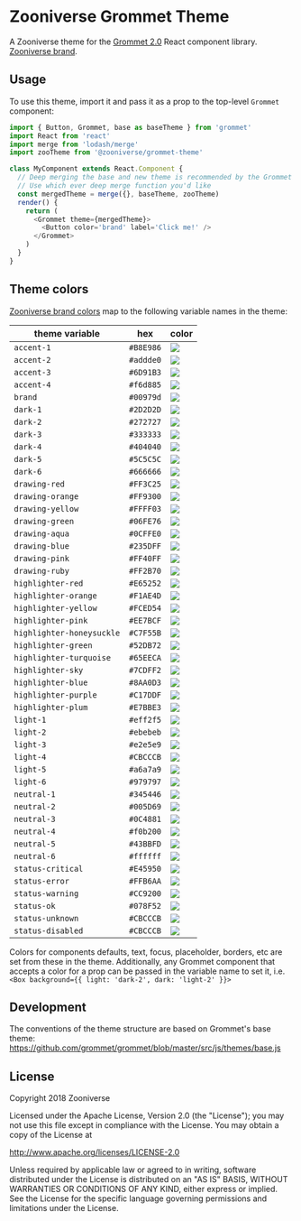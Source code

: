 # Zooniverse Grommet Theme

A Zooniverse theme for the [Grommet 2.0](https://grommet.github.io/) React component library. [Zooniverse brand](https://projects.invisionapp.com/dsm/zooniverse/primary-brand/folder/colors/5bbd0dbcd018e900118186e8).

## Usage

To use this theme, import it and pass it as a prop to the top-level `Grommet` component:

```javascript
import { Button, Grommet, base as baseTheme } from 'grommet'
import React from 'react'
import merge from 'lodash/merge'
import zooTheme from '@zooniverse/grommet-theme'

class MyComponent extends React.Component {
  // Deep merging the base and new theme is recommended by the Grommet team
  // Use which ever deep merge function you'd like
  const mergedTheme = merge({}, baseTheme, zooTheme)
  render() {
    return (
      <Grommet theme={mergedTheme}>
        <Button color='brand' label='Click me!' />
      </Grommet>
    )
  }
}
```

## Theme colors

[Zooniverse brand colors](https://projects.invisionapp.com/dsm/zooniverse/primary-brand/folder/colors/5bbd0dbcd018e900118186e8) map to the following variable names in the theme:

| theme variable | hex | color |
| - | - | - |
| `accent-1` | `#B8E986` | ![](https://via.placeholder.com/80x30.png/B8E986?text=+) |
| `accent-2` | `#addde0` | ![](https://via.placeholder.com/80x30.png/addde0?text=+) |
| `accent-3` | `#6D91B3` | ![](https://via.placeholder.com/80x30.png/6D91B3?text=+) |
| `accent-4` | `#f6d885` | ![](https://via.placeholder.com/80x30.png/f6d885?text=+) |
| `brand` | `#00979d` | ![](https://via.placeholder.com/80x30.png/00979d?text=+) |
| `dark-1` | `#2D2D2D` | ![](https://via.placeholder.com/80x30.png/2D2D2D?text=+) |
| `dark-2` | `#272727` | ![](https://via.placeholder.com/80x30.png/272727?text=+) |
| `dark-3` | `#333333` | ![](https://via.placeholder.com/80x30.png/333333?text=+) |
| `dark-4` | `#404040` | ![](https://via.placeholder.com/80x30.png/404040?text=+) |
| `dark-5` | `#5C5C5C` | ![](https://via.placeholder.com/80x30.png/5C5C5C?text=+) |
| `dark-6` | `#666666` | ![](https://via.placeholder.com/80x30.png/666666?text=+) |
| `drawing-red` | `#FF3C25` | ![](https://via.placeholder.com/80x30.png/FF3C25?text=+) |
| `drawing-orange` | `#FF9300` | ![](https://via.placeholder.com/80x30.png/FF9300?text=+) |
| `drawing-yellow` | `#FFFF03` | ![](https://via.placeholder.com/80x30.png/FFFF03?text=+) |
| `drawing-green` | `#06FE76` | ![](https://via.placeholder.com/80x30.png/06FE76?text=+) |
| `drawing-aqua` | `#0CFFE0` | ![](https://via.placeholder.com/80x30.png/0CFFE0?text=+) |
| `drawing-blue` | `#235DFF` | ![](https://via.placeholder.com/80x30.png/235DFF?text=+) |
| `drawing-pink` | `#FF40FF` | ![](https://via.placeholder.com/80x30.png/FF40FF?text=+) |
| `drawing-ruby` | `#FF2B70` | ![](https://via.placeholder.com/80x30.png/FF2B70?text=+) |
| `highlighter-red` | `#E65252` | ![](https://via.placeholder.com/80x30.png/E65252?text=+) |
| `highlighter-orange` | `#F1AE4D` | ![](https://via.placeholder.com/80x30.png/F1AE4D?text=+) |
| `highlighter-yellow` | `#FCED54` | ![](https://via.placeholder.com/80x30.png/FCED54?text=+) |
| `highlighter-pink` | `#EE7BCF` | ![](https://via.placeholder.com/80x30.png/EE7BCF?text=+) |
| `highlighter-honeysuckle` | `#C7F55B` | ![](https://via.placeholder.com/80x30.png/C7F55B?text=+) |
| `highlighter-green` | `#52DB72` | ![](https://via.placeholder.com/80x30.png/52DB72?text=+) |
| `highlighter-turquoise` | `#65EECA` | ![](https://via.placeholder.com/80x30.png/65EECA?text=+) |
| `highlighter-sky` | `#7CDFF2` | ![](https://via.placeholder.com/80x30.png/7CDFF2?text=+) |
| `highlighter-blue` | `#8AA0D3` | ![](https://via.placeholder.com/80x30.png/8AA0D3?text=+) |
| `highlighter-purple` | `#C17DDF` | ![](https://via.placeholder.com/80x30.png/C17DDF?text=+) |
| `highlighter-plum` | `#E7BBE3` | ![](https://via.placeholder.com/80x30.png/E7BBE3?text=+) |
| `light-1` | `#eff2f5` | ![](https://via.placeholder.com/80x30.png/eff2f5?text=+) |
| `light-2` | `#ebebeb` | ![](https://via.placeholder.com/80x30.png/ebebeb?text=+) |
| `light-3` | `#e2e5e9` | ![](https://via.placeholder.com/80x30.png/e2e5e9?text=+) |
| `light-4` | `#CBCCCB` | ![](https://via.placeholder.com/80x30.png/CBCCCB?text=+) |
| `light-5` | `#a6a7a9` | ![](https://via.placeholder.com/80x30.png/a6a7a9?text=+) |
| `light-6` | `#979797` | ![](https://via.placeholder.com/80x30.png/979797?text=+) |
| `neutral-1` | `#345446` | ![](https://via.placeholder.com/80x30.png/345446?text=+) |
| `neutral-2` | `#005D69` | ![](https://via.placeholder.com/80x30.png/005D69?text=+) |
| `neutral-3` | `#0C4881` | ![](https://via.placeholder.com/80x30.png/0C4881?text=+) |
| `neutral-4` | `#f0b200` | ![](https://via.placeholder.com/80x30.png/f0b200?text=+) |
| `neutral-5` | `#43BBFD` | ![](https://via.placeholder.com/80x30.png/43BBFD?text=+) |
| `neutral-6` | `#ffffff` | ![](https://via.placeholder.com/80x30.png/ffffff?text=+)
| `status-critical` | `#E45950` | ![](https://via.placeholder.com/80x30.png/E45950?text=+) |
| `status-error` | `#FFB6AA` | ![](https://via.placeholder.com/80x30.png/FFB6AA?text=+) |
| `status-warning` | `#CC9200` | ![](https://via.placeholder.com/80x30.png/CC9200?text=+) |
| `status-ok` | `#078F52` | ![](https://via.placeholder.com/80x30.png/078F52?text=+) |
| `status-unknown` | `#CBCCCB` | ![](https://via.placeholder.com/80x30.png/CBCCCB?text=+) |
| `status-disabled` | `#CBCCCB` | ![](https://via.placeholder.com/80x30.png/CBCCCB?text=+) |

Colors for components defaults, text, focus, placeholder, borders, etc are set from these in the theme. Additionally, any Grommet component that accepts a color for a prop can be passed in the variable name to set it, i.e. `<Box background={{ light: 'dark-2', dark: 'light-2' }}>`

## Development

The conventions of the theme structure are based on Grommet's base theme: https://github.com/grommet/grommet/blob/master/src/js/themes/base.js

## License

Copyright 2018 Zooniverse

Licensed under the Apache License, Version 2.0 (the "License");
you may not use this file except in compliance with the License.
You may obtain a copy of the License at

http://www.apache.org/licenses/LICENSE-2.0

Unless required by applicable law or agreed to in writing, software
distributed under the License is distributed on an "AS IS" BASIS,
WITHOUT WARRANTIES OR CONDITIONS OF ANY KIND, either express or implied.
See the License for the specific language governing permissions and
limitations under the License.
